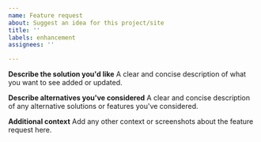 ```yaml
---
name: Feature request
about: Suggest an idea for this project/site
title: ''
labels: enhancement
assignees: ''

---
```


**Describe the solution you'd like**
A clear and concise description of what you want to see added or updated.

**Describe alternatives you've considered**
A clear and concise description of any alternative solutions or features you've considered.

**Additional context**
Add any other context or screenshots about the feature request here.
